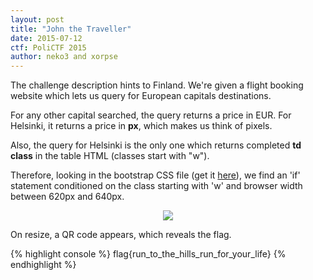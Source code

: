 ```yaml
---
layout: post
title: "John the Traveller"
date: 2015-07-12
ctf: PoliCTF 2015
author: neko3 and xorpse
---
```


The challenge description hints to Finland. We're given a flight booking website which lets us query for European capitals destinations.

For any other capital searched, the query returns a price in EUR. For Helsinki, it returns a price in **px**, which makes us think of pixels.

Also, the query for Helsinki is the only one which returns completed **td class** in the table HTML (classes start with "w").

Therefore, looking in the bootstrap CSS file (get it [here](http://afnom.net/assets/2015/PoliCTF/jtrav-bootstrap.css)), we find an 'if' statement conditioned on the class starting with 'w' and browser width between 620px and 640px.

<p align="center">
  <img src="http://afnom.net/assets/2015/PoliCTF/traveller-bootstrap.png">
</p>

On resize, a QR code appears, which reveals the flag.

{% highlight console %}
flag{run_to_the_hills_run_for_your_life}
{% endhighlight %}
